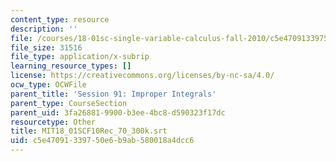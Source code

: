 ```yaml
---
content_type: resource
description: ''
file: /courses/18-01sc-single-variable-calculus-fall-2010/c5e47091339750e6b9ab580018a4dcc6_MIT18_01SCF10Rec_70_300k.vtt
file_size: 31516
file_type: application/x-subrip
learning_resource_types: []
license: https://creativecommons.org/licenses/by-nc-sa/4.0/
ocw_type: OCWFile
parent_title: 'Session 91: Improper Integrals'
parent_type: CourseSection
parent_uid: 3fa26881-9900-b3ee-4bc8-d590323f17dc
resourcetype: Other
title: MIT18_01SCF10Rec_70_300k.srt
uid: c5e47091-3397-50e6-b9ab-580018a4dcc6
---
```

